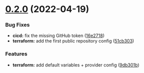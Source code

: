 # [0.2.0](https://github.com/timoa/terraform-github-public/compare/v0.1.0...v0.2.0) (2022-04-19)


### Bug Fixes

* **cicd:** fix the missing GitHub token ([16e2718](https://github.com/timoa/terraform-github-public/commit/16e27189e740c79e488388f27c581effc4343c65))
* **terraform:** add the first public repository config ([51cb303](https://github.com/timoa/terraform-github-public/commit/51cb30305e0bcc3cb0f7e8489b597d41d0548347))


### Features

* **terraform:** add default variables + provider config ([9db301b](https://github.com/timoa/terraform-github-public/commit/9db301bbd3c54f9c8a204cdc7bc454745586429d))
